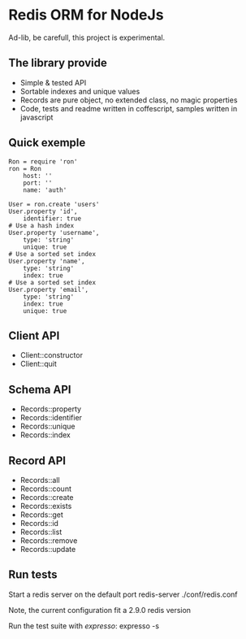
Redis ORM for NodeJs
====================

Ad-lib, be carefull, this project is experimental.

The library provide
-------------------

*	Simple & tested API
*   Sortable indexes and unique values
*   Records are pure object, no extended class, no magic properties
*   Code, tests and readme written in coffescript, samples written in javascript

Quick exemple
-------------

	Ron = require 'ron'
	ron = Ron
		host: ''
		port: ''
        name: 'auth'
	
	User = ron.create 'users'
    User.property 'id',
        identifier: true
    # Use a hash index
	User.property 'username',
		type: 'string'
		unique: true
    # Use a sorted set index
    User.property 'name',
		type: 'string'
		index: true
    # Use a sorted set index
    User.property 'email',
		type: 'string'
		index: true
		unique: true

Client API
----------

*   Client::constructor
*   Client::quit

Schema API
----------

*   Records::property
*   Records::identifier
*   Records::unique
*   Records::index

Record API
----------

*   Records::all
*   Records::count
*   Records::create
*   Records::exists
*   Records::get
*   Records::id
*   Records::list
*   Records::remove
*   Records::update

Run tests
---------

Start a redis server on the default port
	redis-server ./conf/redis.conf

Note, the current configuration fit a 2.9.0 redis version

Run the test suite with *expresso*:
	expresso -s


